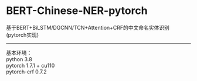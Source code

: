 # BERT-Chinese-NER-pytorch
基于BERT+BiLSTM/DGCNN/TCN+Attention+CRF的中文命名实体识别 (pytorch实现)<br>
<hr>
基本环境：<br>
python 3.8 <br>
pytorch 1.7.1 + cu110 <br>
pytorch-crf 0.7.2 <br>
